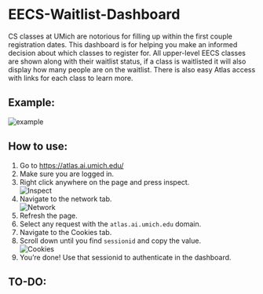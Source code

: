 # EECS-Waitlist-Dashboard

CS classes at UMich are notorious for filling up within the first couple registration dates. This dashboard is for helping you make an informed decision about which classes to register for. All upper-level EECS classes are shown along with their waitlist status, if a class is waitlisted it will also display how many people are on the waitlist. There is also easy Atlas access with links for each class to learn more.

## Example:
![example](https://github.com/loemra/EECS-Waitlist-Dashboard/assets/112432339/18195b30-b946-4723-885f-9931805130c9)

## How to use:
<ol>
    <li>Go to <a href="https://atlas.ai.umich.edu/" target="_blank">https://atlas.ai.umich.edu/</a></li>
    <li>Make sure you are logged in.</li>
    <li>Right click anywhere on the page and press inspect.<br></li>
    <img src="https://github.com/loemra/EECS-Waitlist-Dashboard/assets/112432339/ae3a028b-fbb5-47dd-a80d-d304bd39543c" alt="Inspect">
    <li>Navigate to the network tab.<br></li>
    <img src="https://github.com/loemra/EECS-Waitlist-Dashboard/assets/112432339/2e238810-772d-4fc5-80dd-07af01623455" alt="Network">
    <li>Refresh the page.</li>
    <li>Select any request with the <code>atlas.ai.umich.edu</code> domain.</li>
    <li>Navigate to the Cookies tab.</li>
    <li>Scroll down until you find <code>sessionid</code> and copy the value.<br></li>
    <img src="https://github.com/loemra/EECS-Waitlist-Dashboard/assets/112432339/36655fdd-cad8-4d98-806a-7f68540737ac" alt="Cookies">
    <li>You’re done! Use that sessionid to authenticate in the dashboard.</li>
</ol>


## TO-DO:
